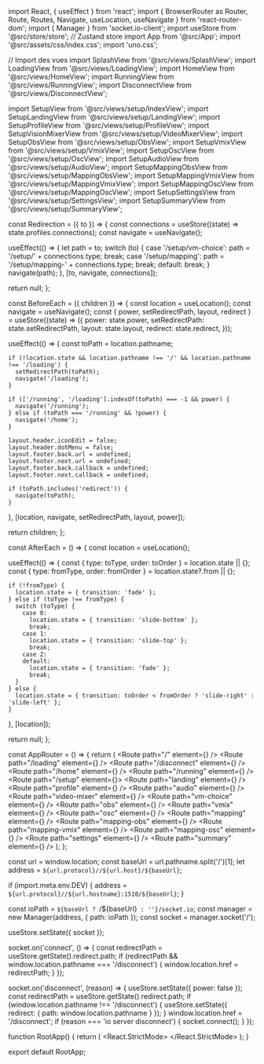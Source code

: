 import React, { useEffect } from 'react';
import { BrowserRouter as Router, Route, Routes, Navigate, useLocation, useNavigate } from 'react-router-dom';
import { Manager } from 'socket.io-client';
import useStore from '@src/store/store';  // Zustand store
import App from '@src/App';
import '@src/assets/css/index.css';
import 'uno.css';

// Import des vues
import SplashView from '@src/views/SplashView';
import LoadingView from '@src/views/LoadingView';
import HomeView from '@src/views/HomeView';
import RunningView from '@src/views/RunningView';
import DisconnectView from '@src/views/DisconnectView';

import SetupView from '@src/views/setup/IndexView';
import SetupLandingView from '@src/views/setup/LandingView';
import SetupProfileView from '@src/views/setup/ProfileView';
import SetupVisionMixerView from '@src/views/setup/VideoMixerView';
import SetupObsView from '@src/views/setup/ObsView';
import SetupVmixView from '@src/views/setup/VmixView';
import SetupOscView from '@src/views/setup/OscView';
import SetupAudioView from '@src/views/setup/AudioView';
import SetupMappingObsView from '@src/views/setup/MappingObsView';
import SetupMappingVmixView from '@src/views/setup/MappingVmixView';
import SetupMappingOscView from '@src/views/setup/MappingOscView';
import SetupSettingsView from '@src/views/setup/SettingsView';
import SetupSummaryView from '@src/views/setup/SummaryView';

const Redirection = ({ to }) => {
const connections = useStore((state) => state.profiles.connections);
const navigate = useNavigate();

useEffect(() => {
let path = to;
switch (to) {
case '/setup/vm-choice':
path = '/setup/' + connections.type;
break;
case '/setup/mapping':
path = '/setup/mapping-' + connections.type;
break;
default:
break;
}
navigate(path);
}, [to, navigate, connections]);

return null;
};

const BeforeEach = ({ children }) => {
const location = useLocation();
const navigate = useNavigate();
const { power, setRedirectPath, layout, redirect } = useStore((state) => ({
power: state.power,
setRedirectPath: state.setRedirectPath,
layout: state.layout,
redirect: state.redirect,
}));

useEffect(() => {
const toPath = location.pathname;

    if (!location.state && location.pathname !== '/' && location.pathname !== '/loading') {
      setRedirectPath(toPath);
      navigate('/loading');
    }

    if (['/running', '/loading'].indexOf(toPath) === -1 && power) {
      navigate('/running');
    } else if (toPath === '/running' && !power) {
      navigate('/home');
    }

    layout.header.iconEdit = false;
    layout.header.dotMenu = false;
    layout.footer.back.url = undefined;
    layout.footer.next.url = undefined;
    layout.footer.back.callback = undefined;
    layout.footer.next.callback = undefined;

    if (toPath.includes('redirect')) {
      navigate(toPath);
    }
}, [location, navigate, setRedirectPath, layout, power]);

return children;
};

const AfterEach = () => {
const location = useLocation();

useEffect(() => {
const { type: toType, order: toOrder } = location.state || {};
const { type: fromType, order: fromOrder } = location.state?.from || {};

    if (!fromType) {
      location.state = { transition: 'fade' };
    } else if (toType !== fromType) {
      switch (toType) {
        case 0:
          location.state = { transition: 'slide-bottom' };
          break;
        case 1:
          location.state = { transition: 'slide-top' };
          break;
        case 2:
        default:
          location.state = { transition: 'fade' };
          break;
      }
    } else {
      location.state = { transition: toOrder < fromOrder ? 'slide-right' : 'slide-left' };
    }
}, [location]);

return null;
};

const AppRouter = () => {
return (
<Router>
<BeforeEach>
<Routes>
<Route path="/" element={<SplashView />} />
<Route path="/loading" element={<LoadingView />} />
<Route path="/disconnect" element={<DisconnectView />} />
<Route path="/home" element={<HomeView />} />
<Route path="/running" element={<RunningView />} />
<Route path="/setup" element={<SetupView />}>
<Route path="landing" element={<SetupLandingView />} />
<Route path="profile" element={<SetupProfileView />} />
<Route path="audio" element={<SetupAudioView />} />
<Route path="video-mixer" element={<SetupVisionMixerView />} />
<Route path="vm-choice" element={<Redirection to="/setup/vm-choice" />} />
<Route path="obs" element={<SetupObsView />} />
<Route path="vmix" element={<SetupVmixView />} />
<Route path="osc" element={<SetupOscView />} />
<Route path="mapping" element={<Redirection to="/setup/mapping" />} />
<Route path="mapping-obs" element={<SetupMappingObsView />} />
<Route path="mapping-vmix" element={<SetupMappingVmixView />} />
<Route path="mapping-osc" element={<SetupMappingOscView />} />
<Route path="settings" element={<SetupSettingsView />} />
<Route path="summary" element={<SetupSummaryView />} />
</Route>
</Routes>
<AfterEach />
</BeforeEach>
</Router>
);
};

const url = window.location;
const baseUrl = url.pathname.split('/')[1];
let address = `${url.protocol}//${url.host}/${baseUrl}`;

if (import.meta.env.DEV) {
address = `${url.protocol}//${url.hostname}:1510/${baseUrl}`;
}

const ioPath = `${baseUrl ? `/${baseUrl}` : ''}/socket.io`;
const manager = new Manager(address, { path: ioPath });
const socket = manager.socket('/');

useStore.setState({ socket });

socket.on('connect', () => {
const redirectPath = useStore.getState().redirect.path;
if (redirectPath && window.location.pathname === '/disconnect') {
window.location.href = redirectPath;
}
});

socket.on('disconnect', (reason) => {
useStore.setState({ power: false });
const redirectPath = useStore.getState().redirect.path;
if (window.location.pathname !== '/disconnect') {
useStore.setState({ redirect: { path: window.location.pathname } });
}
window.location.href = '/disconnect';
if (reason === 'io server disconnect') {
socket.connect();
}
});

function RootApp() {
return (
<React.StrictMode>
<App />
<AppRouter />
</React.StrictMode>
);
}

export default RootApp;
